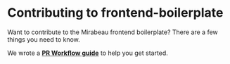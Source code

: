 # Contributing to frontend-boilerplate

Want to contribute to the Mirabeau frontend boilerplate? There are a few things you need to know.

We wrote a **[PR Workflow guide](https://github.com/mirabeau-nl/frontend-boilerplate/wiki/Workflow:-Pull-Request)** to help you get started.
